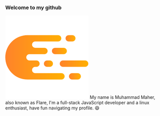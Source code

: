 ### Welcome to my github
<img src="https://github.com/CleverFlare/CleverFlare/blob/master/My%20Logo.png?raw=true" alt="My Logo" />
My name is Muhammad Maher, also known as Flare, I'm a full-stack JavaScript developer and a linux enthusiast, have fun navigating my profile. 😄
